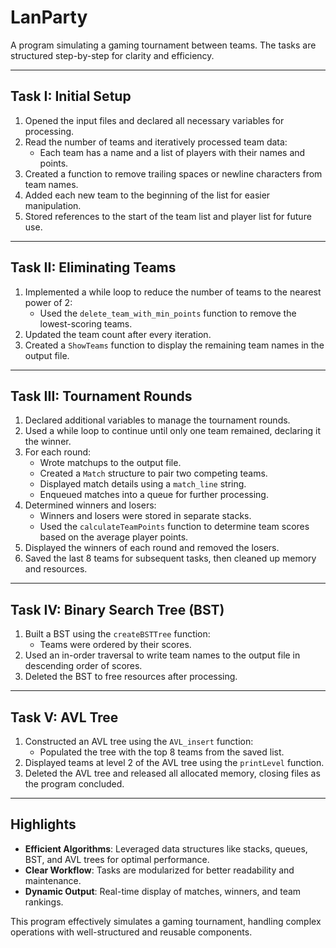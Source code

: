 # LanParty

A program simulating a gaming tournament between teams. The tasks are structured step-by-step for clarity and efficiency.

---

## **Task I: Initial Setup**
1. Opened the input files and declared all necessary variables for processing.
2. Read the number of teams and iteratively processed team data:
   - Each team has a name and a list of players with their names and points.
3. Created a function to remove trailing spaces or newline characters from team names.
4. Added each new team to the beginning of the list for easier manipulation.
5. Stored references to the start of the team list and player list for future use.

---

## **Task II: Eliminating Teams**
1. Implemented a while loop to reduce the number of teams to the nearest power of 2:
   - Used the `delete_team_with_min_points` function to remove the lowest-scoring teams.
2. Updated the team count after every iteration.
3. Created a `ShowTeams` function to display the remaining team names in the output file.

---

## **Task III: Tournament Rounds**
1. Declared additional variables to manage the tournament rounds.
2. Used a while loop to continue until only one team remained, declaring it the winner.
3. For each round:
   - Wrote matchups to the output file.
   - Created a `Match` structure to pair two competing teams.
   - Displayed match details using a `match_line` string.
   - Enqueued matches into a queue for further processing.
4. Determined winners and losers:
   - Winners and losers were stored in separate stacks.
   - Used the `calculateTeamPoints` function to determine team scores based on the average player points.
5. Displayed the winners of each round and removed the losers.
6. Saved the last 8 teams for subsequent tasks, then cleaned up memory and resources.

---

## **Task IV: Binary Search Tree (BST)**
1. Built a BST using the `createBSTTree` function:
   - Teams were ordered by their scores.
2. Used an in-order traversal to write team names to the output file in descending order of scores.
3. Deleted the BST to free resources after processing.

---

## **Task V: AVL Tree**
1. Constructed an AVL tree using the `AVL_insert` function:
   - Populated the tree with the top 8 teams from the saved list.
2. Displayed teams at level 2 of the AVL tree using the `printLevel` function.
3. Deleted the AVL tree and released all allocated memory, closing files as the program concluded.

---

## **Highlights**
- **Efficient Algorithms**: Leveraged data structures like stacks, queues, BST, and AVL trees for optimal performance.
- **Clear Workflow**: Tasks are modularized for better readability and maintenance.
- **Dynamic Output**: Real-time display of matches, winners, and team rankings.

This program effectively simulates a gaming tournament, handling complex operations with well-structured and reusable components.
